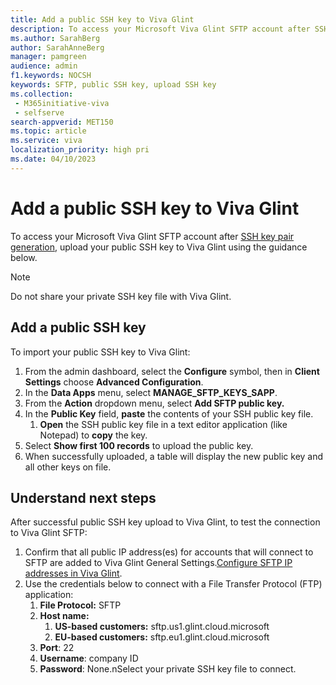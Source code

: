 ```yaml
---
title: Add a public SSH key to Viva Glint
description: To access your Microsoft Viva Glint SFTP account after SSH key pair generation, upload your public SSH key to Viva Glint.
ms.author: SarahBerg
author: SarahAnneBerg
manager: pamgreen
audience: admin
f1.keywords: NOCSH
keywords: SFTP, public SSH key, upload SSH key
ms.collection: 
 - M365initiative-viva
 - selfserve
search-appverid: MET150
ms.topic: article
ms.service: viva
localization_priority: high pri
ms.date: 04/10/2023
---
```


# Add a public SSH key to Viva Glint

To access your Microsoft Viva Glint SFTP account after [SSH key pair generation](https://go.microsoft.com/fwlink/?linkid=2240226), upload your public SSH key to Viva Glint using the guidance below.

> [!NOTE]
> Do not share your private SSH key file with Viva Glint.

## Add a public SSH key

To import your public SSH key to Viva Glint:

1. From the admin dashboard, select the **Configure** symbol, then in **Client Settings** choose **Advanced Configuration**.
2. In the **Data Apps** menu, select **MANAGE\_SFTP\_KEYS\_SAPP**.
3. From the **Action** dropdown menu, select **Add SFTP public key.**
4. In the **Public Key** field, **paste** the contents of your SSH public key file.
   1. **Open** the SSH public key file in a text editor application (like Notepad) to **copy** the key.
5. Select **Show first 100 records** to upload the public key.
6. When successfully uploaded, a table will display the new public key and all other keys on file.

## Understand next steps

After successful public SSH key upload to Viva Glint, to test the connection to Viva Glint SFTP:

1. Confirm that all public IP address(es) for accounts that will connect to SFTP are added to Viva Glint General Settings.[Configure SFTP IP addresses in Viva Glint](https://go.microsoft.com/fwlink/?linkid=2238339).
2. Use the credentials below to connect with a File Transfer Protocol (FTP) application:
   1. **File Protocol:** SFTP
   2. **Host name:**
      1. **US-based customers:** sftp.us1.glint.cloud.microsoft
      2. **EU-based customers:** sftp.eu1.glint.cloud.microsoft
   3. **Port**: 22
   4. **Username**: company ID
   5. **Password**: None.nSelect your private SSH key file to connect.